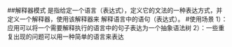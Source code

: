 ##解释器模式
  是指给定一个语言（表达式），定义它的文法的一种表达方式，并定义一个解释器，使用该解释器来
  解释语言中的语句（表达式）。
 #使用场景 
  1）：应用可以将一个需要解释执行的语言中的句子表达为一个抽象语法树
  2）：一些重复出现的问题可以用一种简单的语言来表达
